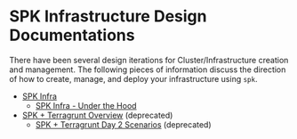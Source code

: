# SPK Infrastructure Design Documentations

There have been several design iterations for Cluster/Infrastructure creation
and management. The following pieces of information discuss the direction of how
to create, manage, and deploy your infrastructure using `spk`.

- [SPK Infra](./spk-infra-end-to-end.md)
  - [SPK Infra - Under the Hood](spk-infra-under-the-hood.md)
- [SPK + Terragrunt Overview](./spk-terragrunt-overview.md) (deprecated)
  - [SPK + Terragrunt Day 2 Scenarios](./spk-terragrunt-day-2-scenarios.md)
    (deprecated)

